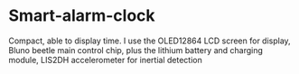 # Smart-alarm-clock
  Compact, able to display time. I use the OLED12864 LCD screen for display, Bluno beetle main control chip, plus the lithium battery and charging module, LIS2DH accelerometer for inertial detection
